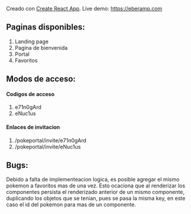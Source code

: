 Creado con [Create React App](https://github.com/facebook/create-react-app).
Live demo: https://eberamp.com

## Paginas disponibles:

1. Landing page
2. Pagina de bienvenida
3. Portal
4. Favoritos

## Modos de acceso:

#### Codigos de acceso

1. e71n0gArd
2. eNuc1us

#### Enlaces de invitacion

1. /pokeportal/invite/e71n0gArd
2. /pokeportal/invite/eNuc1us

## Bugs:

Debido a falta de implementeacion logica, es posible agregar el mismo pokemon a favoritos mas de una vez. Esto ocaciona que al renderizar los componentes persista el renderizado anterior de un mismo componente, duplicando los objetos que se tenian, pues se pasa la misma key, en este caso el id del pokemon para mas de un componente.


